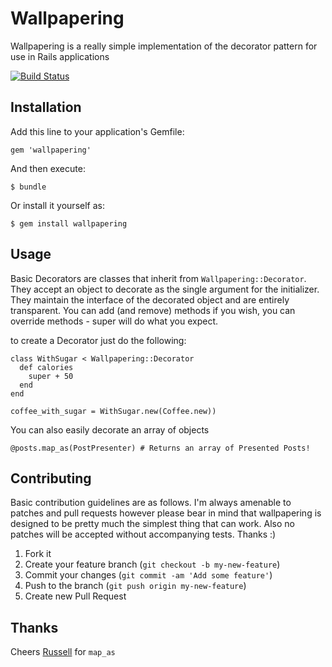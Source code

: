 # Wallpapering

Wallpapering is a really simple implementation of the decorator pattern for use in Rails applications

[![Build Status](https://travis-ci.org/eightbitraptor/wallpapering.png)](https://travis-ci.org/eightbitraptor/wallpapering)


## Installation

Add this line to your application's Gemfile:

    gem 'wallpapering'

And then execute:

    $ bundle

Or install it yourself as:

    $ gem install wallpapering

## Usage

Basic Decorators are classes that inherit from `Wallpapering::Decorator`. They accept an object to decorate as the single argument for the initializer. They maintain the interface of the decorated object and are entirely transparent. You can add (and remove) methods if you wish, you can override methods - super will do what you expect.

to create a Decorator just do the following:

    class WithSugar < Wallpapering::Decorator
      def calories
        super + 50
      end
    end

    coffee_with_sugar = WithSugar.new(Coffee.new))

You can also easily decorate an array of objects

    @posts.map_as(PostPresenter) # Returns an array of Presented Posts!

## Contributing

Basic contribution guidelines are as follows. I'm always amenable to patches and pull requests however please bear in mind that wallpapering is designed to be pretty much the simplest thing that can work. Also no patches will be accepted without accompanying tests. Thanks :)

1. Fork it
2. Create your feature branch (`git checkout -b my-new-feature`)
3. Commit your changes (`git commit -am 'Add some feature'`)
4. Push to the branch (`git push origin my-new-feature`)
5. Create new Pull Request

## Thanks

Cheers [Russell](http://rsslldnphy.com/) for `map_as`
